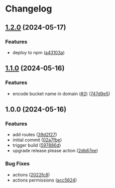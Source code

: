 # Changelog

## [1.2.0](https://github.com/w3s-project/public-r2-bucket/compare/v1.1.0...v1.2.0) (2024-05-17)


### Features

* deploy to npm ([a43103a](https://github.com/w3s-project/public-r2-bucket/commit/a43103a843fa31762954fa943b102082c913ce6c))

## [1.1.0](https://github.com/w3s-project/public-r2-bucket/compare/v1.0.0...v1.1.0) (2024-05-16)


### Features

* encode bucket name in domain ([#2](https://github.com/w3s-project/public-r2-bucket/issues/2)) ([747d9e5](https://github.com/w3s-project/public-r2-bucket/commit/747d9e53409c14afb4dbd5207c5eec69a97492b7))

## 1.0.0 (2024-05-16)


### Features

* add routes ([39d2f27](https://github.com/w3s-project/public-r2-bucket/commit/39d2f27fc1f144f742fb3caf9a7292d8840fe091))
* initial commit ([02a7fbe](https://github.com/w3s-project/public-r2-bucket/commit/02a7fbec4ec6d2677d4035e830e90df837538f1a))
* trigger build ([597886d](https://github.com/w3s-project/public-r2-bucket/commit/597886dc047023033a4cbeeb7637991c1bd8f050))
* upgrade release please action ([2db67ee](https://github.com/w3s-project/public-r2-bucket/commit/2db67eeb00ad3859389c2aecd6a57c6c39dd7d9a))


### Bug Fixes

* actions ([2022fc8](https://github.com/w3s-project/public-r2-bucket/commit/2022fc85d9c1b8dfe23bd4d39f5f38240cc32f42))
* actions permissions ([acc5624](https://github.com/w3s-project/public-r2-bucket/commit/acc5624dbf4054d48b74f38a59d5ad87da504d8f))

